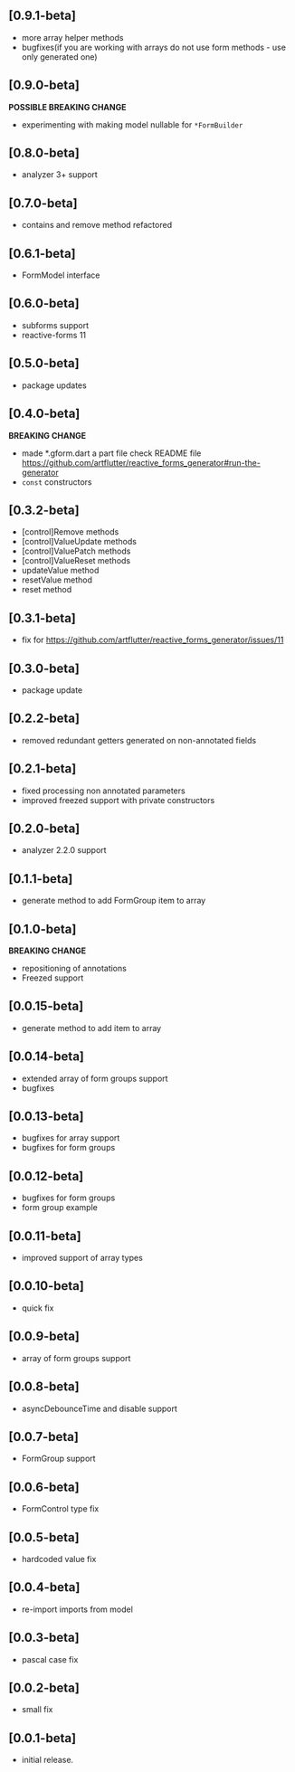 ## [0.9.1-beta]
* more array helper methods
* bugfixes(if you are working with arrays do not use form methods - use only generated one)
 
## [0.9.0-beta]
**POSSIBLE BREAKING CHANGE**
* experimenting with making model nullable for `*FormBuilder`

## [0.8.0-beta]
* analyzer 3+ support

## [0.7.0-beta]
* contains and remove method refactored

## [0.6.1-beta]
* FormModel interface

## [0.6.0-beta]
* subforms support
* reactive-forms 11

## [0.5.0-beta]
* package updates

## [0.4.0-beta]
**BREAKING CHANGE**
* made *.gform.dart a part file check README file https://github.com/artflutter/reactive_forms_generator#run-the-generator
* `const` constructors 

## [0.3.2-beta]
* [control]Remove methods
* [control]ValueUpdate methods
* [control]ValuePatch methods
* [control]ValueReset methods
* updateValue method
* resetValue method
* reset method

## [0.3.1-beta]
* fix for https://github.com/artflutter/reactive_forms_generator/issues/11

## [0.3.0-beta]
* package update

## [0.2.2-beta]
* removed redundant getters generated on non-annotated fields

## [0.2.1-beta]
* fixed processing non annotated parameters
* improved freezed support with private constructors

## [0.2.0-beta]
* analyzer 2.2.0 support

## [0.1.1-beta]
* generate method to add FormGroup item to array 

## [0.1.0-beta]
**BREAKING CHANGE**
* repositioning of annotations
* Freezed support

## [0.0.15-beta]

* generate method to add item to array

## [0.0.14-beta]

* extended array of form groups support
* bugfixes

## [0.0.13-beta]

* bugfixes for array support
* bugfixes for form groups

## [0.0.12-beta]

* bugfixes for form groups
* form group example

## [0.0.11-beta]

* improved support of array types

## [0.0.10-beta]

* quick fix

## [0.0.9-beta]

* array of form groups support

## [0.0.8-beta]

* asyncDebounceTime and disable support
 
## [0.0.7-beta]

* FormGroup support
 
## [0.0.6-beta]

* FormControl type fix
 
## [0.0.5-beta]

* hardcoded value fix

## [0.0.4-beta]

* re-import imports from model

## [0.0.3-beta]

* pascal case fix

## [0.0.2-beta]

* small fix

## [0.0.1-beta]

* initial release.
